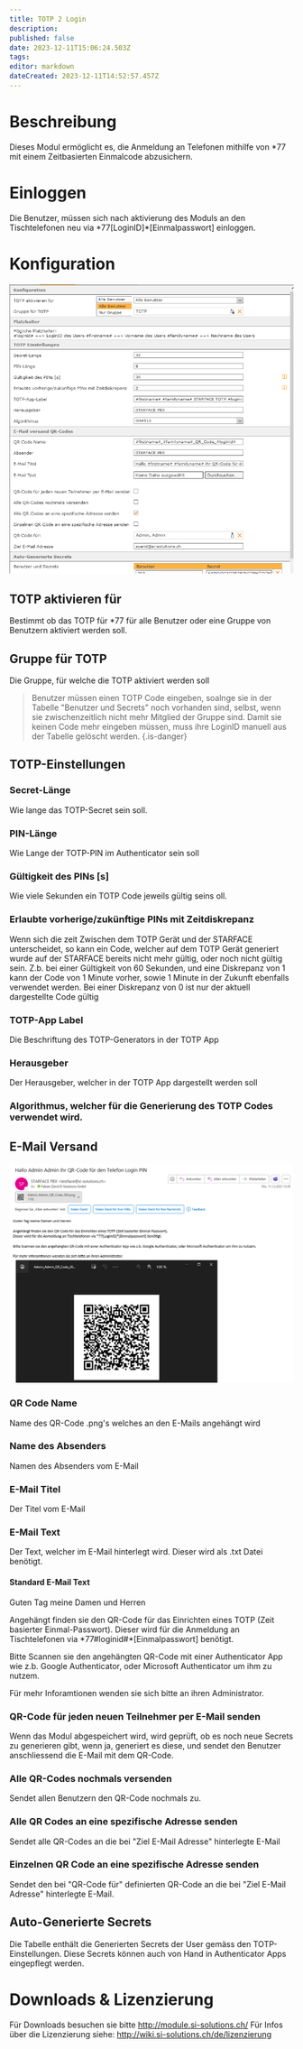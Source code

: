 ```yaml
---
title: TOTP 2 Login
description: 
published: false
date: 2023-12-11T15:06:24.503Z
tags: 
editor: markdown
dateCreated: 2023-12-11T14:52:57.457Z
---
```


# Beschreibung
Dieses Modul ermöglicht es, die Anmeldung an Telefonen mithilfe von \*77 mit einem Zeitbasierten Einmalcode abzusichern.

# Einloggen
Die Benutzer, müssen sich nach aktivierung des Moduls an den Tischtelefonen neu via \*77\[LoginID\]\*\[Einmalpasswort\] einloggen.

# Konfiguration

![1.PNG](/uploads/totp2login/1.PNG)

## TOTP aktivieren für
Bestimmt ob das TOTP für \*77 für alle Benutzer oder eine Gruppe von Benutzern aktiviert werden soll.

## Gruppe für TOTP
Die Gruppe, für welche die TOTP aktiviert werden soll


> Benutzer müssen einen TOTP Code eingeben, soalnge sie in der Tabelle "Benutzer und Secrets" noch vorhanden sind, selbst, wenn sie zwischenzeitlich nicht mehr Mitglied der Gruppe sind. Damit sie keinen Code mehr eingeben müssen, muss ihre LoginID manuell aus der Tabelle gelöscht werden.
{.is-danger}


## TOTP-Einstellungen

### Secret-Länge
Wie lange das TOTP-Secret sein soll.

### PIN-Länge
Wie Lange der TOTP-PIN im Authenticator sein soll

### Gültigkeit des PINs \[s\]
Wie viele Sekunden ein TOTP Code jeweils gültig seins oll.

### Erlaubte vorherige/zukünftige PINs mit Zeitdiskrepanz 	

Wenn sich die zeit Zwischen dem TOTP Gerät und der STARFACE unterscheidet, so kann ein Code, welcher auf dem TOTP Gerät generiert wurde auf der STARFACE bereits nicht mehr gültig, oder noch nicht gültig sein. Z.b. bei einer Gültigkeit von 60 Sekunden, und eine Diskrepanz von 1 kann der Code von 1 Minute vorher, sowie 1 Minute in der Zukunft ebenfalls verwendet werden. Bei einer Diskrepanz von 0 ist nur der aktuell dargestellte Code gültig

### TOTP-App Label
Die Beschriftung des TOTP-Generators in der TOTP App

### Herausgeber
Der Herausgeber, welcher in der TOTP App dargestellt werden soll

### Algorithmus, welcher für die Generierung des TOTP Codes verwendet wird.

## E-Mail Versand

![2.PNG](/uploads/totp2login/2.PNG)

### QR Code Name
Name des QR-Code .png's welches an den E-Mails angehängt wird

### Name des Absenders
Namen des Absenders vom E-Mail

### E-Mail Titel
Der Titel vom E-Mail

### E-Mail Text
Der Text, welcher im E-Mail hinterlegt wird. Dieser wird als .txt Datei benötigt.

#### Standard E-Mail Text
Guten Tag meine Damen und Herren

Angehängt finden sie den QR-Code für das Einrichten eines TOTP (Zeit basierter Einmal-Passwort). 
Dieser wird für die Anmeldung an Tischtelefonen via \*77\#loginid\#\*\[Einmalpasswort\] benötigt.

Bitte Scannen sie den angehängten QR-Code mit einer Authenticator App wie z.b. Google Authenticator, oder Microsoft Authenticator um ihm zu nutzem.

Für mehr Inforamtionen wenden sie sich bitte an ihren Administrator.

### QR-Code für jeden neuen Teilnehmer per E-Mail senden 	
Wenn das Modul abgespeichert wird, wird geprüft, ob es noch neue Secrets zu generieren gibt, wenn ja, generiert es diese, und sendet den Benutzer anschliessend die E-Mail mit dem QR-Code.

### Alle QR-Codes nochmals versenden
Sendet allen Benutzern den QR-Code nochmals zu.

### Alle QR Codes an eine spezifische Adresse senden
Sendet alle QR-Codes an die bei "Ziel E-Mail Adresse" hinterlegte E-Mail

### Einzelnen QR Code an eine spezifische Adresse senden
Sendet den bei "QR-Code für" definierten QR-Code an die bei "Ziel E-Mail Adresse" hinterlegte E-Mail.

## Auto-Generierte Secrets
Die Tabelle enthält die Generierten Secrets der User gemäss den TOTP-Einstellungen.
Diese Secrets können auch von Hand in Authenticator Apps eingepflegt werden.

# Downloads & Lizenzierung
Für Downloads besuchen sie bitte http://module.si-solutions.ch/
Für Infos über die Lizenzierung siehe: http://wiki.si-solutions.ch/de/lizenzierung